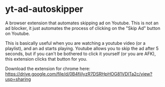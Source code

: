 # yt-ad-autoskipper
A browser extension that automates skipping ad on Youtube. This is not an ad blocker, it just automates the process of clicking on the "Skip Ad" button on Youtube.

This is basically useful when you are watching a youtube video (or a playlist), and an ad starts playing. Youtube allows you to skip the ad after 5 seconds, but if you can't be bothered to click it yourself (or you are AFK), this extension clicks that button for you.

Download the extension for chrome here:
https://drive.google.com/file/d/0B4fiiIyzR7DSRHpHOG81VDlTa2c/view?usp=sharing
